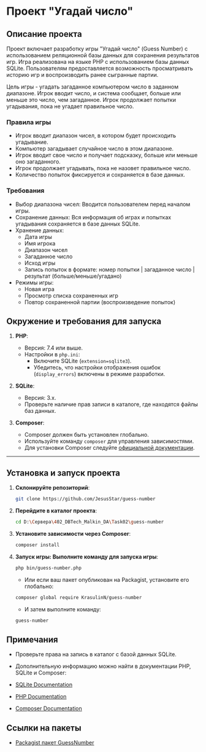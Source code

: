 # Проект "Угадай число"

## Описание проекта

Проект включает разработку игры "Угадай число" (Guess Number) с использованием реляционной базы данных для сохранения результатов игр. Игра реализована на языке PHP с использованием базы данных SQLite. Пользователям предоставляется возможность просматривать историю игр и воспроизводить ранее сыгранные партии.

Цель игры - угадать загаданное компьютером число в заданном диапазоне. Игрок вводит число, и система сообщает, больше или меньше это число, чем загаданное. Игрок продолжает попытки угадывания, пока не угадает правильное число.

### Правила игры

- Игрок вводит диапазон чисел, в котором будет происходить угадывание.
- Компьютер загадывает случайное число в этом диапазоне.
- Игрок вводит свое число и получает подсказку, больше или меньше оно загаданного.
- Игрок продолжает угадывать, пока не назовет правильное число.
- Количество попыток фиксируется и сохраняется в базе данных.

### Требования

- Выбор диапазона чисел: Вводится пользователем перед началом игры.
- Сохранение данных: Вся информация об играх и попытках угадывания сохраняется в базе данных SQLite.
- Хранение данных:
  - Дата игры
  - Имя игрока
  - Диапазон чисел
  - Загаданное число
  - Исход игры
  - Запись попыток в формате: номер попытки | загаданное число | результат (больше/меньше/угадано)
- Режимы игры:
  - Новая игра
  - Просмотр списка сохраненных игр
  - Повтор сохраненной партии (воспроизведение попыток)

## Окружение и требования для запуска

1. **PHP**:
   - Версия: 7.4 или выше.
   - Настройки в `php.ini`:
     - Включите SQLite (`extension=sqlite3`).
     - Убедитесь, что настройки отображения ошибок (`display_errors`) включены в режиме разработки.

2. **SQLite**:
   - Версия: 3.x.
   - Проверьте наличие прав записи в каталоге, где находятся файлы баз данных.

3. **Composer**:
   - Composer должен быть установлен глобально.
   - Используйте команду `composer` для управления зависимостями.
   - Для установки Composer следуйте [официальной документации](https://getcomposer.org/doc/00-intro.md).

---

## Установка и запуск проекта

1. **Склонируйте репозиторий**:
   ```bash
   git clone https://github.com/JesusStar/guess-number
   ```

2. **Перейдите в каталог проекта**:
   ```bash
   cd D:\Сервера\402_DBTech_Malkin_DA\Task02\guess-number
   ```

3. **Установите зависимости через Composer**:
   ```bash
   composer install
   ```

4. **Запуск игры: Выполните команду для запуска игры**:
   ```bash
   php bin/guess-number.php
   ```

   - Или если ваш пакет опубликован на Packagist, установите его глобально:

   ```bash
   composer global require KrasulinN/guess-number
   ```

   - И затем выполните команду:
   ```bash
   guess-number
   ```

## Примечания

- Проверьте права на запись в каталог с базой данных SQLite.

- Дополнительную информацию можно найти в документации PHP, SQLite и Composer:

- [SQLite Documentation](https://www.sqlite.org/docs.html)
- [PHP Documentation](https://www.php.net/docs.php)
- [Composer Documentation](https://getcomposer.org/doc/)

## Ссылки на пакеты
- [Packagist пакет GuessNumber]([заглушка](https://packagist.org/packages/markause/guess-number))
